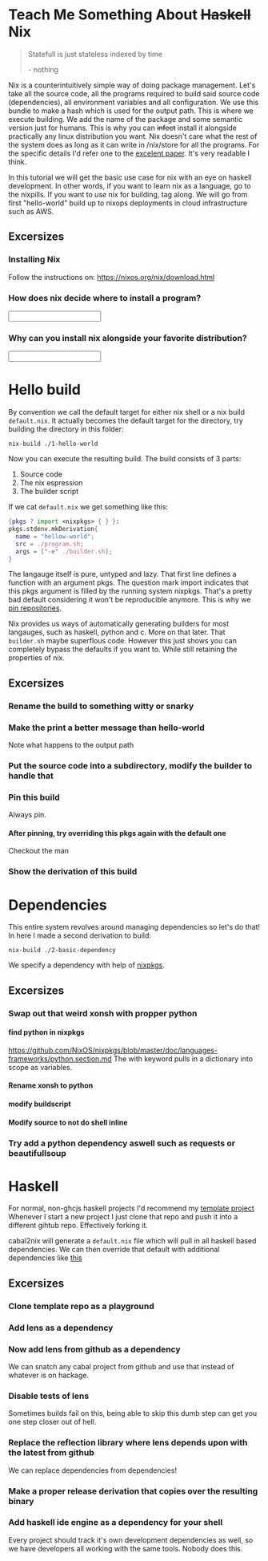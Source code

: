 # Teach Me Something About ~~Haskell~~ Nix

> Statefull is just stateless indexed by time
> 
> \- nothing

Nix is a counterintuitively simple way of doing package management.
Let's take all the source code, all the programs required to build said source code (dependencies),
all environment variables and all configuration.
We use this bundle to make a hash which is used for the output path.
This is where we execute building.
We add the name of the package and some semantic version just for humans.
This is why you can ~~infect~~ install it alongside practically any linux distribution you want.
Nix doesn't care what the rest of the system does as long as it can
write in /nix/store for all the programs.
For the specific details I'd refer one to the [excelent paper](https://grosskurth.ca/bib/2006/dolstra-thesis.pdf).
It's very readable I think.

In this tutorial we will get the basic use case for nix with an eye on
haskell development. 
In other words, if you want to learn nix as a language, go to the nixpills.
If you want to *use* nix for building, tag along.
We will go from first "hello-world"
build up to nixops deployments in cloud infrastructure
such as AWS.

## Excersizes

### Installing Nix
Follow the instructions on: https://nixos.org/nix/download.html

### How does nix decide where to install a program?

<input type="text" />

### Why can you install nix alongside your favorite distribution?

<input type="text" />

# Hello build
By convention we call the default target for either nix shell or a nix
build `default.nix`.
It actually becomes the default target for the directory,
try building the directory in this folder:

```shell
nix-build ./1-hello-world
```

Now you can execute the resulting build.
The build consists of 3 parts:

1. Source code
2. The nix espression
3. The builder script

If we cat `default.nix` we get something like this:
```nix
{pkgs ? import <nixpkgs> { } }:
pkgs.stdenv.mkDerivation{
  name = "hellow-world";
  src = ./program.sh;
  args = ["-e" ./builder.sh];
}
```

The langauge itself is pure, untyped and lazy.
That first line defines a function with an argument pkgs.
The question mark import indicates that this pkgs argument is filled
by the running system nixpkgs.
That's a pretty bad default considering it won't be reproducible anymore.
This is why we [pin repositories](https://jappieklooster.nl/pinning-nixops-builds.html).

Nix provides us ways of automatically generating
builders for most langauges, such as haskell, python and c.
More on that later.
That `builder.sh` maybe superflous code.
However this just shows you can completely bypass the defaults
if you want to.
While still retaining the properties of nix.

## Excersizes

### Rename the build to something witty or snarky
### Make the print a better message than hello-world
Note what happens to the output path
### Put the source code into a subdirectory, modify the builder to handle that
### Pin this build
Always pin.
#### After pinning, try overriding this pkgs again with the default one
Checkout the man
### Show the derivation of this build

# Dependencies

This entire system revolves around managing dependencies so let's do that!
In here I made a second derivation to build:

```shell
nix-build ./2-basic-dependency
```

We specify a dependency with help of [nixpkgs](https://github.com/NixOS/nixpkgs).


## Excersizes

### Swap out that weird xonsh with propper python
#### find python in nixpkgs
https://github.com/NixOS/nixpkgs/blob/master/doc/languages-frameworks/python.section.md
The with keyword pulls in a dictionary into scope as variables.
#### Rename xonsh to python
#### modify buildscript
#### Modify source to not do shell inline

### Try add a python dependency aswell such as requests or beautifullsoup


# Haskell
For normal, non-ghcjs haskell projects
I'd recommend my
[template project](https://github.com/jappeace/haskell-template-project)
Whenever I start a new project I just clone that 
repo and push it into a different gihtub repo.
Effectively forking it.

cabal2nix will generate a `default.nix` file which
will pull in all haskell based dependencies.
We can then override that default with additional
dependencies like [this](https://github.com/jappeace/cut-the-crap/blob/master/shell.nix#L4)

## Excersizes

### Clone template repo as a playground
### Add lens as a dependency
### Now add lens from github as a dependency
We can snatch any cabal project from github
and use that instead of whatever is on hackage.
### Disable tests of lens
Sometimes builds fail on this,
being able to skip this dumb step can get you one step closer out of hell.
### Replace the reflection library where lens depends upon with the latest from github
We can replace dependencies from dependencies!
### Make a proper release derivation that copies over the resulting binary
### Add haskell ide engine as a dependency for your shell
Every project should track it's own development dependencies as well,
so we have developers all working with the same tools.
Nobody does this.
